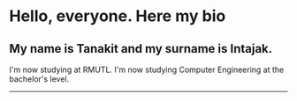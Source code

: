 # Hello, everyone. Here my bio
My name is **Tanakit** and my surname is **Intajak**.
---

I'm now studying at RMUTL.
I'm now studying Computer Engineering at the bachelor's level.

---
